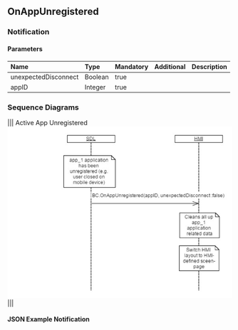 ## OnAppUnregistered


### Notification

#### Parameters

|Name|Type|Mandatory|Additional|Description|
|:---|:---|:--------|:---------|:----------|
|unexpectedDisconnect|Boolean|true|||
|appID|Integer|true|||

### Sequence Diagrams
|||
Active App Unregistered
![OnAppUnregistered](./assets/OnAppUnregistered.png)
|||

#### JSON Example Notification
```json

```
